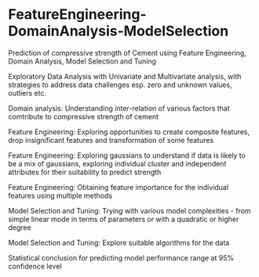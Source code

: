 # FeatureEngineering-DomainAnalysis-ModelSelection

Prediction of compressive strength of Cement using Feature Engineering, Domain Analysis, Model Selection and Tuning


Exploratory Data Analysis with Univariate and Multivariate analysis, with strategies to address data challenges esp. zero and unknown values, outliers etc.

Domain analysis: Understanding inter-relation of various factors that comtribute to compressive strength of cement 

Feature Engineering: Exploring opportunities to create composite features, drop insignificant features and transformation of some features 

Feature Engineering: Exploring gaussians to understand if data is likely to be a mix of gaussians, exploring individual cluster and independent attributes for their suitability to predict strength

Feature Engineering: Obtaining feature importance for the individual features using multiple methods 

Model Selection and Tuning: Trying with various model complexities - from simple linear mode in terms of parameters or with a quadratic or higher degree 

Model Selection and Tuning: Explore suitable algorithms for the data 

Statistical conclusion for predicting model performance range at 95% confidence level


